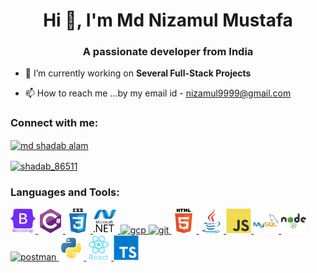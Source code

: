 


<h1 align="center">Hi 👋, I'm Md Nizamul Mustafa</h1>

<h3 align="center">A passionate developer from India</h3>

 

- 🔭 I’m currently working on **Several Full-Stack Projects**

- 📫 How to reach me ...by my email id - nizamul9999@gmail.com

 

 

<h3 align="left">Connect with me:</h3>

<p align="left">

<a href=https://github.com/nizamul9 target="blank"><img align="center" src=https://raw.githubusercontent.com/rahuldkjain/github-profile-readme-generator/master/src/images/icons/Social/linked-in-alt.svg alt="md shadab alam" height="30" width="40" /></a>

<a href=https://leetcode.com/u/nizamul9999/ target="blank"><img align="center" src=https://raw.githubusercontent.com/rahuldkjain/github-profile-readme-generator/master/src/images/icons/Social/leet-code.svg alt="shadab_86511" height="30" width="40" /></a>

</p>

 

 

<h3 align="left">Languages and Tools:</h3>
 
 <a href=https://getbootstrap.com target="_blank" rel="noreferrer"> <img src=https://raw.githubusercontent.com/devicons/devicon/master/icons/bootstrap/bootstrap-plain-wordmark.svg alt="bootstrap" width="40" height="40"/> </a>
 <a href=https://www.w3schools.com/cs/ target="_blank" rel="noreferrer"> <img src=https://raw.githubusercontent.com/devicons/devicon/master/icons/csharp/csharp-original.svg alt="csharp" width="40" height="40"/> </a> 
 <a href=https://www.w3schools.com/css/ target="_blank" rel="noreferrer"> <img src=https://raw.githubusercontent.com/devicons/devicon/master/icons/css3/css3-original-wordmark.svg alt="css3" width="40" height="40"/> </a>
 <a href=https://dotnet.microsoft.com/ target="_blank" rel="noreferrer"> <img src=https://raw.githubusercontent.com/devicons/devicon/master/icons/dot-net/dot-net-original-wordmark.svg alt="dotnet" width="40" height="40"/> </a>
 <a href=https://cloud.google.com target="_blank" rel="noreferrer"> <img src=https://www.vectorlogo.zone/logos/google_cloud/google_cloud-icon.svg alt="gcp" width="40" height="40"/> </a>
 <a href=https://git-scm.com/ target="_blank" rel="noreferrer"> <img src=https://www.vectorlogo.zone/logos/git-scm/git-scm-icon.svg alt="git" width="40" height="40"/> </a> 
 <a href=https://www.w3.org/html/ target="_blank" rel="noreferrer"> <img src=https://raw.githubusercontent.com/devicons/devicon/master/icons/html5/html5-original-wordmark.svg alt="html5" width="40" height="40"/> </a> 
 <a href=https://www.java.com target="_blank" rel="noreferrer"> <img src=https://raw.githubusercontent.com/devicons/devicon/master/icons/java/java-original.svg alt="java" width="40" height="40"/> </a> 
 <a href=https://developer.mozilla.org/en-US/docs/Web/JavaScript target="_blank" rel="noreferrer"> <img src=https://raw.githubusercontent.com/devicons/devicon/master/icons/javascript/javascript-original.svg alt="javascript" width="40" height="40"/> </a> 
 <a href=https://www.mysql.com/ target="_blank" rel="noreferrer"> <img src=https://raw.githubusercontent.com/devicons/devicon/master/icons/mysql/mysql-original-wordmark.svg alt="mysql" width="40" height="40"/> </a> 
 <a href=https://nodejs.org target="_blank" rel="noreferrer"> <img src=https://raw.githubusercontent.com/devicons/devicon/master/icons/nodejs/nodejs-original-wordmark.svg alt="nodejs" width="40" height="40"/> </a> 
 <a href=https://postman.com target="_blank" rel="noreferrer"> <img src=https://www.vectorlogo.zone/logos/getpostman/getpostman-icon.svg alt="postman" width="40" height="40"/> </a> 
 <a href=https://www.python.org target="_blank" rel="noreferrer"> <img src=https://raw.githubusercontent.com/devicons/devicon/master/icons/python/python-original.svg alt="python" width="40" height="40"/> </a> 
 <a href=https://reactjs.org/ target="_blank" rel="noreferrer"> <img src=https://raw.githubusercontent.com/devicons/devicon/master/icons/react/react-original-wordmark.svg alt="react" width="40" height="40"/> </a> <a href=https://www.typescriptlang.org/ target="_blank" rel="noreferrer"> <img src=https://raw.githubusercontent.com/devicons/devicon/master/icons/typescript/typescript-original.svg alt="typescript" width="40" height="40"/> </a> </p>

 



 

